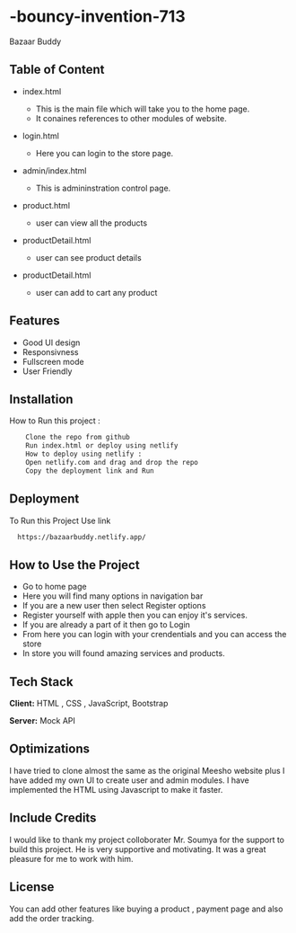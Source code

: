 # -bouncy-invention-713
Bazaar Buddy

## Table of Content

- index.html 

    - This is the main file which will take you to the home page.
    - It conaines references to other modules of website.

- login.html
    - Here you can login to the store page.
- admin/index.html
    - This is admininstration control page.
- product.html
    - user can view all the products
- productDetail.html
    - user can see product details
 - productDetail.html
    - user can add to cart any product 

## Features

- Good UI design
- Responsivness
- Fullscreen mode
- User Friendly


## Installation
How to Run this project :

```bash
    Clone the repo from github
    Run index.html or deploy using netlify
    How to deploy using netlify : 
    Open netlify.com and drag and drop the repo
    Copy the deployment link and Run
```
    
## Deployment

To Run this Project Use link 

```bash
  https://bazaarbuddy.netlify.app/
```


## How to Use the Project

- Go to home page
- Here you will find many options in navigation bar
- If you are a new user then select Register options
- Register yourself with apple then you can enjoy it's services.
- If you are already a part of it then go to Login
- From here you can login with your crendentials and you can access the store
- In store you will found amazing services and products.
## Tech Stack

**Client:** HTML , CSS , JavaScript, Bootstrap

**Server:** Mock API


## Optimizations

I have tried to clone almost the same as the original Meesho website plus I have added my own UI to create user and admin modules.
I have implemented the HTML using Javascript to make it faster.


## Include Credits

I would like to thank my project colloborater  Mr. Soumya for the support to build this project. He is very supportive and motivating. It was a great pleasure for me to work with him.

## License

You can add other features like buying a product , payment page and also add the order tracking.
